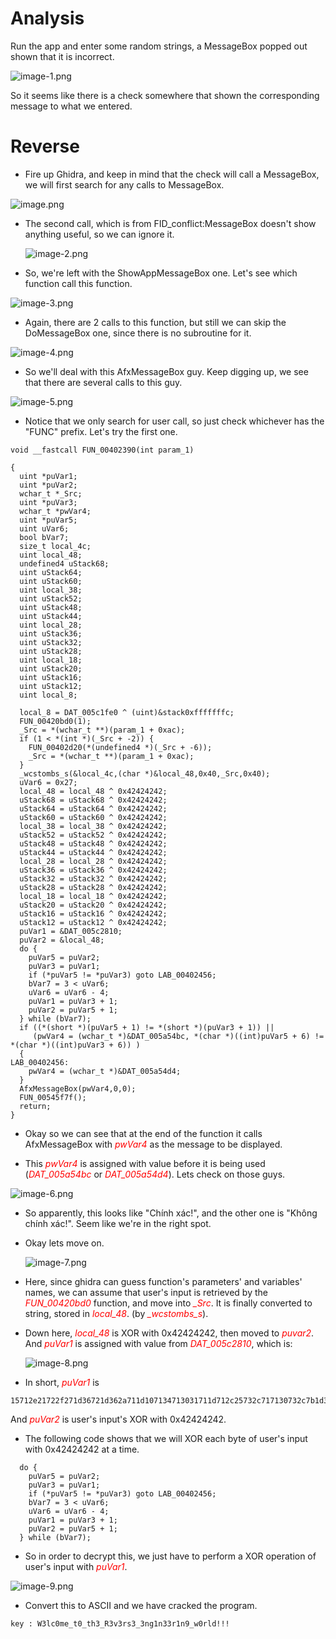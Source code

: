
# Analysis

Run the app and enter some random strings, a MessageBox popped out shown that it is incorrect.

  ![image-1.png](./image-1.png)

So it seems like there is a check somewhere that shown the corresponding message to what we entered.

# Reverse

* Fire up Ghidra, and keep in mind that the check will call a MessageBox, we will first search for any calls to MessageBox.

![image.png](./image.png)

* The second call, which is from FID_conflict:MessageBox doesn't show anything useful, so we can ignore it.

    ![image-2.png](./image-2.png)

* So, we're left with the ShowAppMessageBox one. Let's see which function call this function.

![image-3.png](./image-3.png)

* Again, there are 2 calls to this function, but still we can skip the DoMessageBox one, since there is no subroutine for it.

![image-4.png](./image-4.png)

* So we'll deal with this AfxMessageBox guy. Keep digging up, we see that there are several calls to this guy. 

![image-5.png](./image-5.png)

* Notice that we only search for user call, so just check whichever has the "FUNC" prefix. Let's try the first one.

```
void __fastcall FUN_00402390(int param_1)

{
  uint *puVar1;
  uint *puVar2;
  wchar_t *_Src;
  uint *puVar3;
  wchar_t *pwVar4;
  uint *puVar5;
  uint uVar6;
  bool bVar7;
  size_t local_4c;
  uint local_48;
  undefined4 uStack68;
  uint uStack64;
  uint uStack60;
  uint local_38;
  uint uStack52;
  uint uStack48;
  uint uStack44;
  uint local_28;
  uint uStack36;
  uint uStack32;
  uint uStack28;
  uint local_18;
  uint uStack20;
  uint uStack16;
  uint uStack12;
  uint local_8;
  
  local_8 = DAT_005c1fe0 ^ (uint)&stack0xfffffffc;
  FUN_00420bd0(1);
  _Src = *(wchar_t **)(param_1 + 0xac);
  if (1 < *(int *)(_Src + -2)) {
    FUN_00402d20(*(undefined4 *)(_Src + -6));
    _Src = *(wchar_t **)(param_1 + 0xac);
  }
  _wcstombs_s(&local_4c,(char *)&local_48,0x40,_Src,0x40);
  uVar6 = 0x27;
  local_48 = local_48 ^ 0x42424242;
  uStack68 = uStack68 ^ 0x42424242;
  uStack64 = uStack64 ^ 0x42424242;
  uStack60 = uStack60 ^ 0x42424242;
  local_38 = local_38 ^ 0x42424242;
  uStack52 = uStack52 ^ 0x42424242;
  uStack48 = uStack48 ^ 0x42424242;
  uStack44 = uStack44 ^ 0x42424242;
  local_28 = local_28 ^ 0x42424242;
  uStack36 = uStack36 ^ 0x42424242;
  uStack32 = uStack32 ^ 0x42424242;
  uStack28 = uStack28 ^ 0x42424242;
  local_18 = local_18 ^ 0x42424242;
  uStack20 = uStack20 ^ 0x42424242;
  uStack16 = uStack16 ^ 0x42424242;
  uStack12 = uStack12 ^ 0x42424242;
  puVar1 = &DAT_005c2810;
  puVar2 = &local_48;
  do {
    puVar5 = puVar2;
    puVar3 = puVar1;
    if (*puVar5 != *puVar3) goto LAB_00402456;
    bVar7 = 3 < uVar6;
    uVar6 = uVar6 - 4;
    puVar1 = puVar3 + 1;
    puVar2 = puVar5 + 1;
  } while (bVar7);
  if ((*(short *)(puVar5 + 1) != *(short *)(puVar3 + 1)) ||
     (pwVar4 = (wchar_t *)&DAT_005a54bc, *(char *)((int)puVar5 + 6) != *(char *)((int)puVar3 + 6)) )
  {
LAB_00402456:
    pwVar4 = (wchar_t *)&DAT_005a54d4;
  }
  AfxMessageBox(pwVar4,0,0);
  FUN_00545f7f();
  return;
}
```

* Okay so we can see that at the end of the function it calls AfxMessageBox with <span style="color:red">*pwVar4*</span> as the message to be displayed.  

* This <span style="color:red">*pwVar4*</span> is assigned with value before it is being used (<span style="color:red">*DAT_005a54bc*</span> or <span style="color:red">*DAT_005a54d4*</span>). Lets check on those guys.

![image-6.png](./image-6.png)

* So apparently, this looks like "Chính xác!", and the other one is "Không chính xác!". Seem like we're in the right spot. 

* Okay lets move on. 

  ![image-7.png](./image-7.png) 

* Here, since ghidra can guess function's parameters' and variables' names, we can assume that user's input is retrieved by the <span style="color:red">*FUN_00420bd0*</span> function, and move into <span style="color:red">*_Src*</span>. It is finally converted to string, stored in <span style="color:red">*local_48*</span>. (by <span style="color:red">*_wcstombs_s*</span>).

* Down here, <span style="color:red">*local_48*</span> is XOR with 0x42424242, then moved to  <span style="color:red">*puvar2*</span>. And <span style="color:red">*puVar1*</span> is assigned with value from  <span style="color:red">*DAT_005c2810*</span>, which is: 

  ![image-8.png](./image-8.png)

* In short, <span style="color:red">*puVar1*</span> is 
```
15712e21722f271d36721d362a711d107134713031711d712c25732c717130732c7b1d3572302e26636363
```
And <span style="color:red">*puVar2*</span> is user's input's XOR with 0x42424242.

* The following code shows that we will XOR each byte of user's input with 0x42424242 at a time. 
```
  do {
    puVar5 = puVar2;
    puVar3 = puVar1;
    if (*puVar5 != *puVar3) goto LAB_00402456;
    bVar7 = 3 < uVar6;
    uVar6 = uVar6 - 4;
    puVar1 = puVar3 + 1;
    puVar2 = puVar5 + 1;
  } while (bVar7);
```

* So in order to decrypt this, we just have to perform a XOR operation of user's input with <span style="color:red">*puVar1*</span>.

![image-9.png](./image-9.png)

* Convert this to ASCII and we have cracked the program.

```
key : W3lc0me_t0_th3_R3v3rs3_3ng1n33r1n9_w0rld!!!
```
